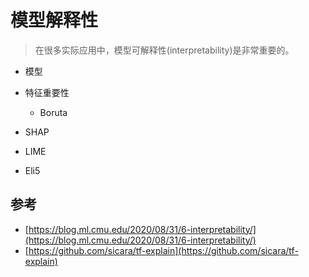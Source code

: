 # 模型解释性
> 在很多实际应用中，模型可解释性(interpretability)是非常重要的。

- 模型

- 特征重要性
  - Boruta

- SHAP

- LIME

- Eli5


## 参考
- [https://blog.ml.cmu.edu/2020/08/31/6-interpretability/](https://blog.ml.cmu.edu/2020/08/31/6-interpretability/)
- [https://github.com/sicara/tf-explain](https://github.com/sicara/tf-explain)
